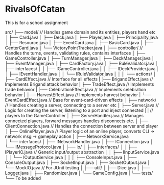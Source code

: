 # RivalsOfCatan
This is for a school assignment

src/
├── model/                              // Handles game domain and its entities, players hand etc
│   ├── Card.java
│   ├── Deck.java
│   ├── Player.java
│   ├── Principality.java
│   ├── Resource.java
│   ├── EventCard.java
│   ├── BasicCard.java
│   ├── CenterCard.java
│   └── VictoryPointTracker.java
│
├── controller/                         // Handles the turns, events, validating rules, contains interfaces
│   ├── GameController.java
│   ├── TurnManager.java
│   ├── DeckManager.java
│   ├── EventManager.java
│   ├── CardFactory.java
│   ├── RuleValidator.java
│   ├── interfaces/
│   │   ├── IGameController.java
│   │   ├── IDeckProvider.java
│   │   ├── IEventHandler.java
│   │   └── IRuleValidator.java
│   │
│   └── actions/
│       ├── CardEffect.java             // Interface for all effects
|       ├── BrigandEffect.java          // Implements Brigand attack behavior
|       ├── TradeEffect.java            // Implements trade behavior
|       ├── CelebrationEffect.java      // Implements celebration behavior
|       ├── HarvestEffect.java          // Implements harvest behavior
|       └── EventCardEffect.java        // Base for event-card-driven effects
│
├── network/                            // Handles creating a server, connecting to a server etc
│   ├── Server.java                     // Logic for creating the server, listening to a port and inject connected 
|   |                                   // players to the GameController
│   ├── ServerHandler.java              // Manages connected players, forward messages handles disconnects etc.
│   ├── ClientConnection.java           // Handles the connection between server and player
│   ├── OnlinePlayer.java               // Player logic of an online player, converts CLI -> network msg -> gameplay action
│   ├── NetworkService.java             
│   └── interfaces/
│       ├── INetworkHandler.java
│       ├── IConnection.java
│       └── IMessageProtocol.java
│
├── io/
│   ├── interfaces/
│   │   ├── IPlayerIO.java              // Generic input/output abstraction
│   │   ├── IInputService.java
│   │   └── IOutputService.java
│   │
│   ├── ConsoleInput.java
│   ├── ConsoleOutput.java
│   ├── SocketInput.java
│   ├── SocketOutput.java
│   └── MockIO.java                     // For JUnit testing
│
├── util/
│   ├── Dice.java
│   ├── Logger.java
│   ├── Randomizer.java
│   └── GameConfig.java
|
└── tests/
    └── To be added

